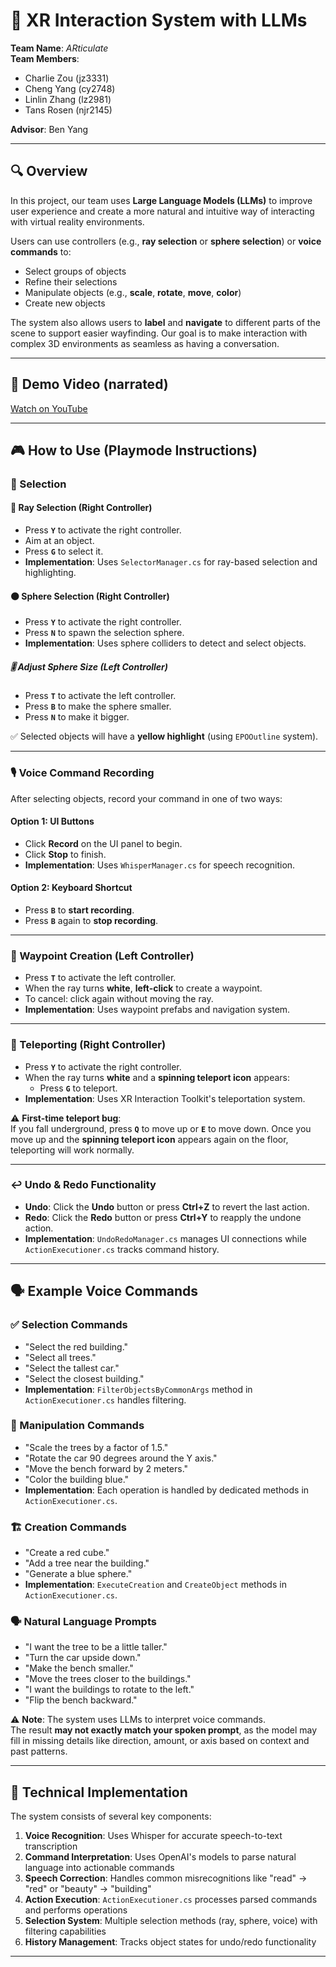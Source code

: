 # 🧠 XR Interaction System with LLMs

**Team Name**: *ARticulate*  
**Team Members**:  
- Charlie Zou (jz3331)
- Cheng Yang (cy2748)
- Linlin Zhang (lz2981)  
- Tans Rosen (njr2145)  

**Advisor**: Ben Yang

---

## 🔍 Overview

In this project, our team uses **Large Language Models (LLMs)** to improve user experience and create a more natural and intuitive way of interacting with virtual reality environments.

Users can use controllers (e.g., **ray selection** or **sphere selection**) or **voice commands** to:

- Select groups of objects  
- Refine their selections  
- Manipulate objects (e.g., **scale**, **rotate**, **move**, **color**)  
- Create new objects

The system also allows users to **label** and **navigate** to different parts of the scene to support easier wayfinding. Our goal is to make interaction with complex 3D environments as seamless as having a conversation.

---

## 🎥 Demo Video (narrated)
[Watch on YouTube](https://youtu.be/bjF8SYHtW7g)

---

## 🎮 How to Use (Playmode Instructions)

### 🎯 Selection

#### 🔦 Ray Selection (Right Controller)
- Press **`Y`** to activate the right controller.
- Aim at an object.
- Press **`G`** to select it.
- **Implementation**: Uses `SelectorManager.cs` for ray-based selection and highlighting.

#### 🟠 Sphere Selection (Right Controller)
- Press **`Y`** to activate the right controller.
- Press **`N`** to spawn the selection sphere.
- **Implementation**: Uses sphere colliders to detect and select objects.

##### 🎚️ Adjust Sphere Size (Left Controller)
- Press **`T`** to activate the left controller.
- Press **`B`** to make the sphere smaller.
- Press **`N`** to make it bigger.

✅ Selected objects will have a **yellow highlight** (using `EPOOutline` system).

---

### 🎙️ Voice Command Recording

After selecting objects, record your command in one of two ways:

#### Option 1: UI Buttons
- Click **Record** on the UI panel to begin.
- Click **Stop** to finish.
- **Implementation**: Uses `WhisperManager.cs` for speech recognition.

#### Option 2: Keyboard Shortcut
- Press **`B`** to **start recording**.
- Press **`B`** again to **stop recording**.

---

### 📍 Waypoint Creation (Left Controller)

- Press **`T`** to activate the left controller.
- When the ray turns **white**, **left-click** to create a waypoint.
- To cancel: click again without moving the ray.
- **Implementation**: Uses waypoint prefabs and navigation system.

---

### 🚀 Teleporting (Right Controller)

- Press **`Y`** to activate the right controller.
- When the ray turns **white** and a **spinning teleport icon** appears:
  - Press **`G`** to teleport.
- **Implementation**: Uses XR Interaction Toolkit's teleportation system.

⚠️ **First-time teleport bug**:  
If you fall underground, press **`Q`** to move up or **`E`** to move down. Once you move up and the **spinning teleport icon** appears again on the floor, teleporting will work normally.

---

### ↩️ Undo & Redo Functionality

- **Undo**: Click the **Undo** button or press **Ctrl+Z** to revert the last action.
- **Redo**: Click the **Redo** button or press **Ctrl+Y** to reapply the undone action.
- **Implementation**: `UndoRedoManager.cs` manages UI connections while `ActionExecutioner.cs` tracks command history.

---

## 🗣️ Example Voice Commands

### ✅ Selection Commands
- "Select the red building."
- "Select all trees."
- "Select the tallest car."
- "Select the closest building."
- **Implementation**: `FilterObjectsByCommonArgs` method in `ActionExecutioner.cs` handles filtering.

### 🔄 Manipulation Commands
- "Scale the trees by a factor of 1.5."
- "Rotate the car 90 degrees around the Y axis."
- "Move the bench forward by 2 meters."
- "Color the building blue."
- **Implementation**: Each operation is handled by dedicated methods in `ActionExecutioner.cs`.

### 🏗️ Creation Commands
- "Create a red cube."
- "Add a tree near the building."
- "Generate a blue sphere."
- **Implementation**: `ExecuteCreation` and `CreateObject` methods in `ActionExecutioner.cs`.

### 🗣️ Natural Language Prompts
- "I want the tree to be a little taller."
- "Turn the car upside down."
- "Make the bench smaller."
- "Move the trees closer to the buildings."
- "I want the buildings to rotate to the left."
- "Flip the bench backward."

⚠️ **Note**: The system uses LLMs to interpret voice commands.  
The result **may not exactly match your spoken prompt**, as the model may fill in missing details like direction, amount, or axis based on context and past patterns.

---

## 🧩 Technical Implementation

The system consists of several key components:

1. **Voice Recognition**: Uses Whisper for accurate speech-to-text transcription
2. **Command Interpretation**: Uses OpenAI's models to parse natural language into actionable commands
3. **Speech Correction**: Handles common misrecognitions like "read" → "red" or "beauty" → "building"
4. **Action Execution**: `ActionExecutioner.cs` processes parsed commands and performs operations
5. **Selection System**: Multiple selection methods (ray, sphere, voice) with filtering capabilities
6. **History Management**: Tracks object states for undo/redo functionality

---
